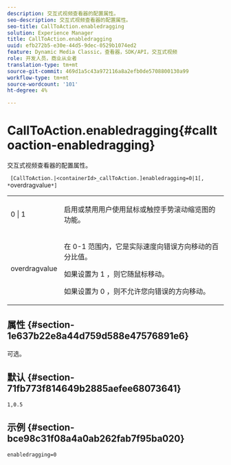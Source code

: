```yaml
---
description: 交互式视频查看器的配置属性。
seo-description: 交互式视频查看器的配置属性。
seo-title: CallToAction.enabledragging
solution: Experience Manager
title: CallToAction.enabledragging
uuid: efb272b5-e30e-44d5-9dec-0529b1074ed2
feature: Dynamic Media Classic，查看器，SDK/API，交互式视频
role: 开发人员，商业从业者
translation-type: tm+mt
source-git-commit: 469d1a5c43a972116a8a2efb0de5708800130a99
workflow-type: tm+mt
source-wordcount: '101'
ht-degree: 4%

---
```



# CallToAction.enabledragging{#calltoaction-enabledragging}

交互式视频查看器的配置属性。

` [CallToAction.|<containerId>_callToAction.]enabledragging=0|1[, *`overdragvalue`*]`

<table id="table_441553CD34C94A58A9D7CBF772DEDDB6"> 
 <tbody> 
  <tr> 
   <td colname="col1"> <p> <span class="codeph"> 0 | 1 </span> </p> </td> 
   <td colname="col2"> <p> 启用或禁用用户使用鼠标或触控手势滚动缩览图的功能。 </p> </td> 
  </tr> 
  <tr> 
   <td colname="col1"> <p> <span class="codeph"> <span class="varname"> overdragvalue  </span> </span> </p> </td> 
   <td colname="col2"> <p> 在<span class="codeph"> 0-1 </span>范围内，它是实际速度向错误方向移动的百分比值。 </p> <p>如果设置为<span class="codeph"> 1 </span>，则它随鼠标移动。 </p> <p>如果设置为<span class="codeph"> 0 </span>，则不允许您向错误的方向移动。 </p> </td> 
  </tr> 
 </tbody> 
</table>

## 属性 {#section-1e637b22e8a44d759d588e47576891e6}

可选。

## 默认 {#section-71fb773f814649b2885aefee68073641}

`1,0.5`

## 示例 {#section-bce98c31f08a4a0ab262fab7f95ba020}

```
enabledragging=0
```

